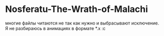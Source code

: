 # Nosferatu-The-Wrath-of-Malachi

многие файлы читаются не так как нужно и выбрасывают исключение.
Я не разбираюсь в анимациях в формате *.x :с
